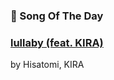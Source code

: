 ### 🎵 Song Of The Day

### [lullaby (feat. KIRA)](https://open.spotify.com/track/2ldYoT5OjEXmDwyF5W5yu4)

by Hisatomi, KIRA
